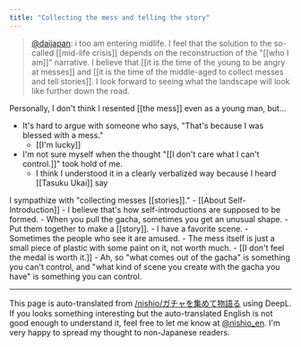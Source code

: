 ```yaml
---
title: "Collecting the mess and telling the story"
---
```


> [@daijapan](https://twitter.com/daijapan/status/1655682943875174401?s=46&t=gkSZtjGEtUZPO0JCzBxCBw): i too am entering midlife. I feel that the solution to the so-called [[mid-life crisis]] depends on the reconstruction of the "[[who I am]]" narrative. I believe that [[it is the time of the young to be angry at messes]] and [[it is the time of the middle-aged to collect messes and tell stories]]. I look forward to seeing what the landscape will look like further down the road.

Personally, I don't think I resented [[the mess]] even as a young man, but...
- It's hard to argue with someone who says, "That's because I was blessed with a mess."
    - [[I'm lucky]]
- I'm not sure myself when the thought "[[I don't care what I can't control.]]" took hold of me.
    - I think I understood it in a clearly verbalized way because I heard [[Tasuku Ukai]] say

I sympathize with "collecting messes [[stories]]."
    - [[About Self-Introduction]]
    - I believe that's how self-introductions are supposed to be formed.
    - When you pull the gacha, sometimes you get an unusual shape.
    - Put them together to make a [[story]].
        - I have a favorite scene.
        - Sometimes the people who see it are amused.
    - The mess itself is just a small piece of plastic with some paint on it, not worth much.
            - [[I don't feel the medal is worth it.]]
    - Ah, so "what comes out of the gacha" is something you can't control, and "what kind of scene you create with the gacha you have" is something you can control.

---
This page is auto-translated from [/nishio/ガチャを集めて物語る](https://scrapbox.io/nishio/ガチャを集めて物語る) using DeepL. If you looks something interesting but the auto-translated English is not good enough to understand it, feel free to let me know at [@nishio_en](https://twitter.com/nishio_en). I'm very happy to spread my thought to non-Japanese readers.